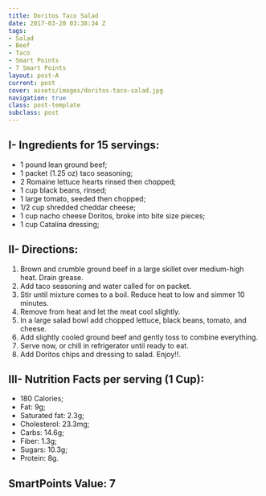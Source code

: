 ```yaml
---
title: Doritos Taco Salad
date: 2017-03-20 03:38:34 Z
tags:
- Salad
- Beef
- Taco
- Smart Points
- 7 Smart Points
layout: post-A
current: post
cover: assets/images/doritos-taco-salad.jpg
navigation: true
class: post-template
subclass: post
---
```


## I- Ingredients for 15 servings:
* 1 pound lean ground beef;
* 1 packet (1.25 oz) taco seasoning;
* 2 Romaine lettuce hearts rinsed then chopped;
* 1 cup black beans, rinsed;
* 1 large tomato, seeded then chopped;
* 1/2 cup shredded cheddar cheese;
* 1 cup nacho cheese Doritos, broke into bite size pieces;
* 1 cup Catalina dressing;

## II- Directions:
1. Brown and crumble ground beef in a large skillet over medium-high heat. Drain grease.
1. Add taco seasoning and water called for on packet.
1. Stir until mixture comes to a boil. Reduce heat to low and simmer 10 minutes.
1. Remove from heat and let the meat cool slightly.
1. In a large salad bowl add chopped lettuce, black beans, tomato, and cheese.
1. Add slightly cooled ground beef and gently toss to combine everything.
1. Serve now, or chill in refrigerator until ready to eat.
1. Add Doritos chips and dressing to salad. Enjoy!!.

## III- Nutrition Facts per serving (1 Cup):
* 180 Calories;
* Fat: 9g;
* Saturated fat: 2.3g;
* Cholesterol: 23.3mg;
* Carbs: 14.6g;
* Fiber: 1.3g;
* Sugars: 10.3g;
* Protein: 8g.

## SmartPoints Value: 7
